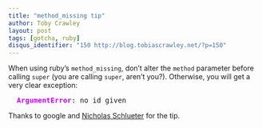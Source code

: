 ```yaml
---
title: "method_missing tip"
author: Toby Crawley
layout: post
tags: [gotcha, ruby]
disqus_identifier: "150 http://blog.tobiascrawley.net/?p=150"
---
```



<div class="padding">

</div><!-- end .padding -->
<div class="border-gray"></div>
<div class="padding">

<p>When using ruby&#x2019;s <code>method_missing</code>, don&#x2019;t alter the <code>method</code> parameter before calling <code>super</code> (you are calling <code>super</code>, aren&#x2019;t you?). Otherwise, you will get a very clear exception:</p>


<div class="wp_syntax"><div class="code"><pre class="ruby" style="">  <span style="color:#CC00FF; font-weight:bold;">ArgumentError</span>: no id given</pre></div></div>




<p>Thanks to google and <a href="http://www.simpltry.com/2007/10/15/hooplas-involving-method_missing-tricks/">Nicholas Schlueter</a> for the tip.</p>				


<!-- end .postmetadata -->












</div><!-- end .padding -->

